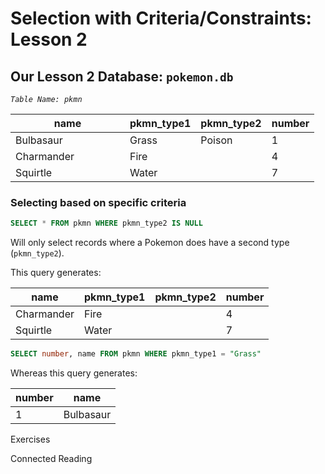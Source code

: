 # Selection with Criteria/Constraints: Lesson 2

## Our Lesson 2 Database: `pokemon.db`

_`Table Name: pkmn`_

<table data-full-width="true"><thead><tr><th width="167">name</th><th>pkmn_type1</th><th>pkmn_type2</th><th>number</th></tr></thead><tbody><tr><td>Bulbasaur</td><td>Grass</td><td>Poison</td><td>1</td></tr><tr><td>Charmander</td><td>Fire</td><td></td><td>4</td></tr><tr><td>Squirtle</td><td>Water</td><td></td><td>7</td></tr></tbody></table>

### Selecting based on specific criteria

```sql
SELECT * FROM pkmn WHERE pkmn_type2 IS NULL
```

Will only select records where a Pokemon does have a second type (`pkmn_type2`).&#x20;

This query generates:

<table data-full-width="true"><thead><tr><th>name</th><th>pkmn_type1</th><th>pkmn_type2</th><th>number</th></tr></thead><tbody><tr><td>Charmander</td><td>Fire</td><td></td><td>4</td></tr><tr><td>Squirtle</td><td>Water</td><td></td><td>7</td></tr></tbody></table>

```sql
SELECT number, name FROM pkmn WHERE pkmn_type1 = "Grass"
```

Whereas this query generates:

<table data-full-width="true"><thead><tr><th>number</th><th>name</th></tr></thead><tbody><tr><td>1</td><td>Bulbasaur</td></tr></tbody></table>

Exercises

Connected Reading

